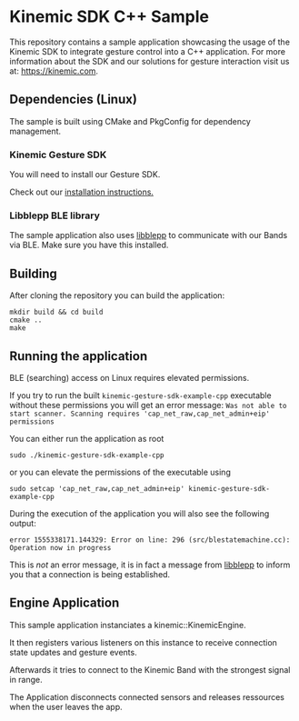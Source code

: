 # Kinemic SDK C++ Sample

This repository contains a sample application showcasing the usage of the Kinemic SDK to integrate gesture control into a C++ application.
For more information about the SDK and our solutions for gesture interaction visit us at: https://kinemic.com.

## Dependencies (Linux)

The sample is built using CMake and PkgConfig for dependency management.

### Kinemic Gesture SDK

You will need to install our Gesture SDK. 

Check out our [installation instructions.](https://kinemic.com/en/developerarea/installation/)

### Libblepp BLE library

The sample application also uses [libblepp](https://github.com/edrosten/libblepp) to
communicate with our Bands via BLE. Make sure you have this installed.

## Building

After cloning the repository you can build the application:

```
mkdir build && cd build
cmake ..
make
```

## Running the application

BLE (searching) access on Linux requires elevated permissions.

If you try to run the built `kinemic-gesture-sdk-example-cpp` executable without
these permissions you will get an error message: `Was not able to start scanner. Scanning requires 'cap_net_raw,cap_net_admin+eip' permissions`

You can either run the application as root 

```
sudo ./kinemic-gesture-sdk-example-cpp
```

or you can elevate the permissions of the
executable using 

```
sudo setcap 'cap_net_raw,cap_net_admin+eip' kinemic-gesture-sdk-example-cpp
```

During the execution of the application you will also see the following output:

```
error 1555338171.144329: Error on line: 296 (src/blestatemachine.cc): Operation now in progress
```

This is *not* an error message, it is in fact a message from [libblepp](https://github.com/edrosten/libblepp) 
to inform you that a connection is being established.

## Engine Application

This sample application instanciates a kinemic::KinemicEngine. 

It then registers various listeners on this instance to receive connection state updates and
gesture events.

Afterwards it tries to connect to the Kinemic Band with the strongest signal in
range.

The Application disconnects connected sensors and releases ressources when the user leaves the app.
